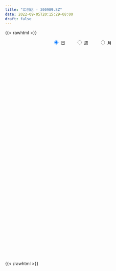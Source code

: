 ```yaml
---
title: "汇创达 - 300909.SZ"
date: 2022-09-05T20:15:29+08:00
draft: false
---
```

{{< rawhtml >}}
    <div style="text-align: center">
        <label style="padding: 1rem;"><input style="margin-right: .5rem" type="radio" name="period" value="D" checked onclick="period_change(this)">日</label>
        <label style="padding: 1rem;"><input style="margin-right: .5rem" type="radio" name="period" value="W" onclick="period_change(this)">周</label>
        <label style="padding: 1rem;"><input style="margin-right: .5rem" type="radio" name="period" value="M" onclick="period_change(this)">月</label>
    </div>
    <div id="chart" style="height: 700px;"></div> 
    <script type="text/javascript">
        const D_v = [170459.84,126523.15,103103.51,68451.95,63670.01,66527.94,49656.7,45866.83,40805.76,33378.76,57735.9,46922.13,29823.42,24387.71,27159.34,54269.91,36243.38,38382.54,22226.24,26431.15,27498.78,38340.18,32374.63,25360.37,33163.05,24601.03,27193.07,21244.89,28039.21,23938.28,23715.37,22251.08,24690.38,22322.94,28939.6,33296.16,26290.49,31416.59,22566.23,26388.81,45091.39,61202.9,37937.83,48194.21,37198.27,31991.48,62503.92,42851.28,33747.72,22629.42,29274.21,21211.95,36813.95,41221.42,36271.32,36644.09,28451.35,32354.54,17354.94,19536.83,19330.59,16984.89,21448.55,19483.67,19721.32,16609.93,10513.66,15454.48,12479.75,11516.85,15807.1,11527.82,39710.3,27805.01,15258.16,13196.08,14346.79,17769.28,9915.02,15502.13,15695.5,22415.95,17648.4,16612.11,17615.46,16709.33,11120.28,11946.3,10839.58,10446.9,12048.44,15887.92,12606.76,17272.42,56435.12,29911.0,22073.09,15000.17,17788.61,15623.29,17155.48,18648.0,22532.09,35778.6,21079.64,26716.56,17022.89,9353.55,9730.27,14265.47,11659.84,6688.3,6412.72,8415.16,6662.0,7292.4,6996.16,7611.48,13215.13,15375.01,8939.3,21475.18,13291.67,16029.07,10027.49,10638.75,10756.39,15168.73,15849.77,18037.29,13248.24,10703.61,8276.97,8034.04,11164.35,6147.14,10147.11,12927.88,20383.55,13902.25,11701.73,15212.86,22726.72,14490.79,15917.8,12088.87,13623.51,24779.29,19020.73,13787.65,12835.08,15732.84,8173.29,32408.92,16494.79,13776.05,10867.89,9068.05,8734.76,6583.23,10732.57,5524.03,12509.6,6306.0,10644.6,8707.87,7840.2,6709.81,10986.26,9594.85,7795.81,7313.39,7672.61,9082.27,7841.54,8101.48,8115.73,10804.43,8516.03,10081.76,15732.3,10350.84,15046.45,14315.97,16322.56,11441.51,10258.59,15737.7,9998.08,72697.62,58011.27,37584.4,42552.51,85688.33,56780.87,47439.82,27746.43,19888.69,20056.35,21366.32,14735.7,12354.58,21204.6,13631.79,10499.42,14165.21,11981.76,12806.55,7750.3,7085.0,9649.84,6503.07,12431.06,4728.13,6862.46,4252.85,7016.26,4855.36,8736.59,5759.86,5729.43,3484.86,5470.36,7155.21,10277.67,4435.64,5212.49,8023.72,9621.08,6095.21,9763.32,9291.31,5340.52,5984.46,11526.21,7136.25,8371.59,9146.46,10843.0,7298.0,18445.98,14937.48,30952.58,27587.96,25441.76,26733.15,24146.31,28221.5,25496.5,20316.69,16122.0,19645.19,18325.0,16340.55,10252.13,23391.91,13786.41,10767.91,36529.27,61824.08,35119.4,21771.91,13460.87,14355.21,11411.89,9288.0,17305.91,21383.11,13297.38,20387.52,15883.15,11195.86,13375.5,8299.82,12680.72,15072.18,11506.48,26816.79,19549.05,18456.94,15005.72,22279.94,28320.15,24132.64,19809.66,25170.24,29801.13,28306.11,16560.77,27382.83,14878.64,9574.0,9475.05,16995.59,8775.88,9142.36,14119.98,11401.1,14378.04,7316.64,7494.18,4695.66,4667.92,7263.42,6199.83,6454.76,6036.33,6497.21,5485.0,6060.46,4108.17,6641.46,5832.39,5893.65,3815.36,4246.0,4553.12,4041.12,5299.81,2961.12,4021.0,4576.86,3573.0,2974.0,3431.55,2806.86,6837.59,4495.0,4099.28,10163.64,6435.61,5471.61,4624.28,6594.82,5398.04,7393.86,6377.0,6091.0,14357.84,13048.0,11582.54,5728.53,7920.0,4538.0,5578.84,2711.0,8976.72,6179.58,2801.14,2696.0,2516.0,2187.83,2718.0,2045.5,2156.58,1988.86,5484.76,4191.41,5139.28,8281.87,9903.51,5578.69,5002.0,5048.5,5542.64,4214.04,7454.0,5655.26,3420.28,3286.71,7094.57,5821.32,3930.58,4708.0,6983.74,14695.04,14239.95,9333.29,8847.27,16086.75,9654.09,8970.0,6239.5,6723.91,20846.14,20882.51,9876.16,18583.19,12337.15,10113.22,9067.11,5475.9,8474.54,5637.5,6066.75,9391.1,7865.21,6240.89,7221.29,3981.0,5535.39,6783.0,15652.5,8610.86,8479.29,26474.65,22976.03,14437.58,13512.0,9151.88,9344.81,10699.2,22264.0,14441.0,11383.3,9248.5,10794.25,31953.7,46696.45,57447.79,45312.73,67232.42,78049.97,84041.78,72148.19,51837.66,42257.38,53140.49,33776.28,42268.68]
const D_histogram = [0.0,-0.2105982906,-0.6807981104,-1.1445592443,-1.3125216228,-1.6323693254,-1.6535950282,-1.808876945,-1.7468257515,-1.5899454898,-1.2735673518,-1.2148785901,-1.1367699797,-0.9682209584,-0.8823552271,-0.6670090659,-0.6955348919,-0.8789397324,-0.8995513602,-0.7594752334,-0.7023464416,-0.452265246,-0.2030904692,-0.071744056,-0.1658381522,-0.1993650408,-0.3414128056,-0.370308957,-0.5052527113,-0.5050719797,-0.4005490287,-0.2281727864,0.0771337676,0.305350068,0.2728389731,0.0365099465,-0.0957299031,-0.0572990514,-0.0886395221,-0.2039860175,0.0806111877,0.4367711753,0.6751677765,0.9686681479,1.0819163486,1.0195384025,1.2564606593,1.2425837894,1.2500102231,1.1762915633,0.8844175461,0.7230870309,0.8980003401,0.9137935244,0.9832959484,1.0844067808,0.8503890808,0.3758053902,0.1165242,-0.0812752106,-0.0793751317,0.0177797232,0.0610148561,0.1299517635,0.1574812347,0.0774831753,0.0400432954,0.1492121297,0.2216796559,0.2802411023,0.2421385571,0.2648716184,0.4317917103,0.344308337,0.2517807616,0.2414166001,0.1281051975,-0.0613143173,-0.1364814509,-0.0949426462,-0.0370991507,0.0822611284,0.1967201377,0.2525190296,0.3280388882,0.2561360009,0.2137177297,0.1289750639,0.063972336,0.0535327382,0.0675066762,0.1495029846,0.2254610796,0.307178705,0.5087759585,0.5695672517,0.4776305539,0.422609448,0.3900946982,0.2423138345,0.2483756253,0.3142412525,0.4038491117,0.370617732,0.3825439895,0.1698354944,0.0644954391,-0.0332670738,-0.0987432526,-0.2571118823,-0.422696087,-0.5033871872,-0.5267680054,-0.5717901811,-0.5431122385,-0.4902039777,-0.4467392464,-0.3600378658,-0.2046504804,-0.1306775862,-0.0972737725,0.0195773093,0.0798149361,0.1714281058,0.2302885537,0.2599043808,0.2728744209,0.1975281605,0.2324233889,0.29066083,0.2730213171,0.2291858502,0.184108543,0.188697705,0.1171706976,0.0709793115,0.0799416996,0.1081433157,0.1498697346,0.0813961384,0.1099903312,0.1568317838,0.2531406124,0.2650626256,0.3019974179,0.282423986,0.1990967154,0.2475646012,0.1987591925,0.144058876,0.0773538844,-0.0714124742,-0.1398456982,-0.0519132883,-0.0166076198,-0.0512000179,-0.0995933118,-0.092607933,-0.1225431714,-0.1380330902,-0.2071600139,-0.2356102358,-0.2167532023,-0.2076681649,-0.1549331826,-0.0989485969,-0.1380866459,-0.1987414192,-0.1964977263,-0.2910700539,-0.2773305229,-0.2353583255,-0.1371491342,-0.100424818,-0.0343730376,-0.0324574744,-0.0458788005,0.0282598158,0.0927016484,0.1525817049,0.2099448121,0.1958743985,0.2534701429,0.1890146536,0.1933212666,0.1392283461,0.0370101542,0.0911442326,0.106214257,0.3338074958,0.5102450241,0.4904064758,0.6237986034,1.0554166419,1.1058369457,1.2376364383,1.0507812348,0.8075313807,0.587708732,0.3008563253,0.0935562047,-0.0793935449,-0.1098849701,-0.2579211773,-0.3430105151,-0.5301842874,-0.5756783752,-0.5210152993,-0.4990656487,-0.5601746154,-0.6618429869,-0.6640324315,-0.7790171022,-0.7769305994,-0.6493887946,-0.5518045161,-0.524079961,-0.4357400412,-0.3066636036,-0.2736317291,-0.2502143418,-0.2143351187,-0.2301114674,-0.3043546305,-0.239626686,-0.2106185397,-0.1527089992,-0.1693551899,-0.2601908017,-0.2760239769,-0.2159463666,-0.1396644776,-0.0747755056,0.0078212203,0.1348215619,0.1888764104,0.2405331995,0.3110433091,0.4055577201,0.4441445956,0.5288814082,0.437785525,0.3595977406,0.2972468759,0.2186953865,0.2350790927,0.2744719715,0.3077269911,0.3321375578,0.3094009902,0.2780218657,0.221815379,0.2246024176,0.1437302314,0.0921914771,-0.0010113372,-0.1135256967,-0.179018561,-0.0535683697,0.1168221162,0.114090728,0.0320891763,0.010565463,-0.0663978275,-0.1107442068,-0.1256880529,-0.0560390939,0.0267315389,0.063548905,0.1498990421,0.1443644154,0.0997064199,0.0345549795,-0.0107486414,-0.0010075163,0.0529370658,0.0282543846,0.1335704496,0.1671231305,0.0731458618,0.0871517159,0.0523964816,0.1981031837,0.1265510257,0.0837463597,0.2103464146,0.3530470974,0.3820440991,0.3463174827,0.1198590138,-0.1200981986,-0.2312190356,-0.3075660801,-0.4391009513,-0.4971366757,-0.4800402662,-0.5688169972,-0.5182534018,-0.5981652925,-0.5800820149,-0.5576389928,-0.4806765878,-0.4171537918,-0.4091062391,-0.3906465596,-0.4238121591,-0.4017534415,-0.3274529228,-0.2375967659,-0.1370541004,-0.1190108932,-0.1980237177,-0.1609683713,-0.0967735551,-0.02381829,0.0317124069,0.0918455546,0.1253365735,0.0788225431,0.0514301345,0.0150053413,-0.0571143598,-0.0487787497,-0.034375287,-0.0462014424,-0.0277938472,0.0756706154,0.1017682069,0.1237224311,0.2380114801,0.2938741297,0.3293015088,0.315489388,0.3397429695,0.3443281585,0.382147318,0.308393495,0.238708901,0.1529857309,-0.2117846443,-0.4389287589,-0.6115760869,-0.5813537149,-0.5295349743,-0.398681008,-0.2797615674,-0.0469216257,0.0633422266,0.1419073088,0.2159457448,0.2419302607,0.2409873642,0.2322397061,0.2178912435,0.2175186262,0.2324495053,0.0814375965,-0.00184196,-0.008304038,0.079049812,0.2261898542,0.2889784253,0.3000524205,0.3182916291,0.3393402742,0.3066661521,0.3032366515,0.2314719094,0.1883953171,0.1721485994,0.1916847683,0.1728375232,0.1541389055,0.1368005199,0.1394189347,-0.7629689693,-1.3283969801,-1.6040079839,-1.6836925194,-1.5744853953,-1.4039040764,-1.2637764618,-1.0904042371,-0.9130089677,-0.5737464503,-0.3696766356,-0.2072294357,-0.0482814388,0.0804675762,0.1361307453,0.1280788345,0.1465920933,0.2015111062,0.2248561793,0.2828345829,0.3352239905,0.3914489439,0.4047568654,0.3946504897,0.381624147,0.381258752,0.3905318891,0.418509943,0.4040990441,0.3878428794,0.2414866595,0.1617451205,0.1282060829,0.1499807313,0.1870726809,0.223736301,0.2640813108,0.3384784361,0.3478606769,0.3183990534,0.2973184114,0.2927672423,0.3179312065,0.3035167302,0.3447693653,0.3822268451,0.4208526063,0.475095535,0.581149377,0.6802462124,0.6667672069,0.5978691555,0.6005073969,0.5201172476,0.3581682349]
const D_fast = [0.0,-0.2632478632,-0.9036472107,-1.6535481557,-2.1496409398,-2.8775809737,-3.3122054336,-3.9197065867,-4.294361831,-4.5349679418,-4.5369816417,-4.7820125275,-4.9880964121,-5.0616026304,-5.1963257059,-5.1477318111,-5.3501413601,-5.7532811337,-5.9987806015,-6.0485732831,-6.1670311017,-6.0300162176,-5.8316140581,-5.718203659,-5.8537572931,-5.9371254419,-6.1645264082,-6.2859997988,-6.547256731,-6.6733439943,-6.6689583004,-6.5536252548,-6.2290352588,-5.9244814414,-5.8887827931,-6.1159843331,-6.2721566584,-6.2480505695,-6.3015509208,-6.4678939205,-6.1631439184,-5.697791137,-5.2906025916,-4.7549351833,-4.3712078954,-4.1787012408,-3.6276638193,-3.3308947418,-3.0109657524,-2.7906115214,-2.8613811521,-2.8419399094,-2.4425265153,-2.1982849498,-1.8829585387,-1.5107460111,-1.5321664409,-1.912798784,-2.1429489242,-2.3610671375,-2.3790108415,-2.2774110558,-2.2189222089,-2.1174973606,-2.0505975807,-2.1112248463,-2.1386539023,-1.9921820356,-1.8642945955,-1.7356728735,-1.7132407794,-1.6242898136,-1.349421794,-1.3508280831,-1.3804104681,-1.3304204796,-1.4117055828,-1.616453677,-1.7257411732,-1.7079380301,-1.6593693223,-1.5194437611,-1.3558047174,-1.2368760681,-1.0793464874,-1.0872153744,-1.0762042133,-1.1287031131,-1.177712757,-1.1747691702,-1.1439185632,-1.0245465086,-0.8922231438,-0.7337108421,-0.4049195989,-0.2017364928,-0.1742655521,-0.1236342961,-0.0586253713,-0.1458277764,-0.0776720792,0.066753861,0.2573239982,0.3167470515,0.4243093063,0.2540596849,0.1648434893,0.058764208,-0.031397784,-0.2540443842,-0.5253026107,-0.7318405078,-0.8869133273,-1.0748830482,-1.1819831652,-1.2516258989,-1.3198459791,-1.323154065,-1.2189292997,-1.177625802,-1.1685404315,-1.0467950223,-0.9666036616,-0.8321334654,-0.7157008791,-0.6211089567,-0.5399203115,-0.5658845317,-0.4728834561,-0.3419808076,-0.2913649911,-0.2779039954,-0.2769541669,-0.2251905786,-0.2674249117,-0.2958714699,-0.2669236569,-0.2116862119,-0.1324923594,-0.180616921,-0.1245251453,-0.0384757468,0.1211182349,0.1993059045,0.3117400512,0.3627726158,0.329219524,0.4395785601,0.4404629496,0.4217773521,0.3744108316,0.2077913544,0.1043967059,0.1793507937,0.2105045572,0.1631121547,0.0898205328,0.0736539283,0.0130828972,-0.0369152942,-0.1578322213,-0.2451850022,-0.2805162693,-0.3233482732,-0.3093465865,-0.2780991501,-0.3517588605,-0.4620989886,-0.5089797272,-0.6763195683,-0.7319126681,-0.748780052,-0.6848581442,-0.6732400325,-0.6157815116,-0.621980317,-0.6468713432,-0.565667773,-0.4780505283,-0.3800250456,-0.2701757353,-0.2352775493,-0.1143142691,-0.131516095,-0.0788791655,-0.0981649994,-0.1911306528,-0.1142105162,-0.0725869276,0.2384581852,0.5424569695,0.6452200401,0.9345618187,1.6300340176,1.9569135578,2.39812216,2.4739622652,2.4325952563,2.3596997906,2.1480614651,1.9641503957,1.7713522599,1.7133895922,1.5008730907,1.3300311242,1.01031128,0.8208975984,0.7453068495,0.6424900879,0.4413374673,0.1742083491,0.0060107966,-0.3037281496,-0.4958742966,-0.5306796905,-0.5710465411,-0.6743419762,-0.6949370667,-0.64252653,-0.6779025879,-0.717038786,-0.7347433425,-0.8080475581,-0.9583793788,-0.9535581058,-0.9772045944,-0.9574723037,-1.0164572919,-1.1723406042,-1.2571797735,-1.2510887549,-1.2097229853,-1.1635278897,-1.0789758587,-0.9182701266,-0.8169961756,-0.7052060866,-0.5569351498,-0.3610313087,-0.2114082843,0.0055488804,0.0238993784,0.0356110291,0.0475718834,0.0236942407,0.0988477201,0.2068585918,0.3170453591,0.4244903152,0.4791039952,0.5172303371,0.5164776951,0.5754153381,0.5304757098,0.5019848248,0.4085291762,0.2676333925,0.157385888,0.2694439869,0.4690400018,0.4948312956,0.420852038,0.4019696905,0.3084069431,0.236374512,0.1900086528,0.2456478383,0.3351013558,0.3878059481,0.5116308458,0.5421873229,0.5224559324,0.4659432369,0.4179524557,0.4274417016,0.4946205502,0.4770014651,0.6157101425,0.691043606,0.6153528027,0.6511465859,0.629490472,0.82472297,0.7848085685,0.7629404924,0.9421271509,1.1730896081,1.2975976345,1.3484503888,1.1519566733,0.8819749113,0.7130493154,0.5598107508,0.3185006418,0.1361807486,0.0332670915,-0.1977138888,-0.2767136438,-0.5061668577,-0.6331040838,-0.7500708099,-0.7932775519,-0.8340432038,-0.9282722108,-1.0074741712,-1.1465928106,-1.2249724533,-1.2325351653,-1.2020781999,-1.1357990595,-1.1475085756,-1.2760273296,-1.279214076,-1.2392126486,-1.1722119559,-1.1087531573,-1.025658621,-0.9608334587,-0.9876418533,-1.0021767283,-1.0348501862,-1.1212484772,-1.1251075546,-1.1192979136,-1.1426744296,-1.1312152962,-1.0088331797,-0.9572935366,-0.9044087046,-0.7306167855,-0.6012856035,-0.4835328471,-0.418472621,-0.3092832971,-0.2186160685,-0.0852600795,-0.0819155287,-0.0919228975,-0.1393996349,-0.5571161712,-0.8939924755,-1.2195338252,-1.3346498819,-1.4152148849,-1.3840311706,-1.3350521219,-1.1139425866,-0.9878431776,-0.8738012682,-0.745776396,-0.659309315,-0.6000053704,-0.5506931019,-0.5105687537,-0.4565617144,-0.3835184589,-0.5141709687,-0.5979110151,-0.6064491026,-0.4993327996,-0.2956452939,-0.1606121165,-0.0745250161,0.0232870998,0.1291708134,0.1731632293,0.2455428915,0.2316461268,0.2356683637,0.262458796,0.3299161569,0.3542782925,0.3741144012,0.3909761456,0.4284492941,-0.6646808522,-1.5622081081,-2.2388211079,-2.7394287732,-3.0238429979,-3.2042376981,-3.3800541989,-3.4792830335,-3.530140006,-3.3343141013,-3.2226634454,-3.1120236045,-2.9651459673,-2.8162800582,-2.7265842028,-2.7026164049,-2.6474551228,-2.5421583334,-2.4625992154,-2.3339121661,-2.1977167609,-2.0436295715,-1.9291324337,-1.8405761869,-1.7581964928,-1.6632471998,-1.5563410905,-1.4237355508,-1.3371216887,-1.2564171336,-1.3424016886,-1.3817069475,-1.3831944643,-1.3239246332,-1.2400645132,-1.147466818,-1.0411014805,-0.8820847462,-0.7857373362,-0.7355991963,-0.6823502355,-0.6137095939,-0.5090628281,-0.4475981219,-0.3201531455,-0.1871389543,-0.0433000416,0.1297167709,0.3810579571,0.6502163456,0.8034291418,0.8839983793,1.03676347,1.0864026325,1.0139956785]
const D_slow = [0.0,-0.0526495726,-0.2228491003,-0.5089889113,-0.837119317,-1.2452116484,-1.6586104054,-2.1108296417,-2.5475360796,-2.945022452,-3.2634142899,-3.5671339375,-3.8513264324,-4.093381672,-4.3139704788,-4.4807227452,-4.6546064682,-4.8743414013,-5.0992292413,-5.2890980497,-5.4646846601,-5.5777509716,-5.6285235889,-5.6464596029,-5.687919141,-5.7377604011,-5.8231136026,-5.9156908418,-6.0420040196,-6.1682720146,-6.2684092717,-6.3254524683,-6.3061690264,-6.2298315094,-6.1616217662,-6.1524942796,-6.1764267553,-6.1907515182,-6.2129113987,-6.2639079031,-6.2437551061,-6.1345623123,-5.9657703682,-5.7236033312,-5.453124244,-5.1982396434,-4.8841244786,-4.5734785312,-4.2609759755,-3.9669030846,-3.7457986981,-3.5650269404,-3.3405268554,-3.1120784743,-2.8662544872,-2.5951527919,-2.3825555217,-2.2886041742,-2.2594731242,-2.2797919268,-2.2996357098,-2.295190779,-2.279937065,-2.2474491241,-2.2080788154,-2.1887080216,-2.1786971977,-2.1413941653,-2.0859742514,-2.0159139758,-1.9553793365,-1.8891614319,-1.7812135043,-1.6951364201,-1.6321912297,-1.5718370797,-1.5398107803,-1.5551393596,-1.5892597223,-1.6129953839,-1.6222701716,-1.6017048895,-1.5525248551,-1.4893950977,-1.4073853756,-1.3433513754,-1.289921943,-1.257678177,-1.241685093,-1.2283019084,-1.2114252394,-1.1740494932,-1.1176842233,-1.0408895471,-0.9136955575,-0.7713037445,-0.651896106,-0.5462437441,-0.4487200695,-0.3881416109,-0.3260477045,-0.2474873914,-0.1465251135,-0.0538706805,0.0417653169,0.0842241905,0.1003480502,0.0920312818,0.0673454686,0.0030674981,-0.1026065237,-0.2284533205,-0.3601453219,-0.5030928671,-0.6388709268,-0.7614219212,-0.8731067328,-0.9631161992,-1.0142788193,-1.0469482159,-1.071266659,-1.0663723317,-1.0464185976,-1.0035615712,-0.9459894328,-0.8810133376,-0.8127947324,-0.7634126922,-0.705306845,-0.6326416375,-0.5643863082,-0.5070898457,-0.4610627099,-0.4138882837,-0.3845956093,-0.3668507814,-0.3468653565,-0.3198295276,-0.2823620939,-0.2620130593,-0.2345154765,-0.1953075306,-0.1320223775,-0.0657567211,0.0097426334,0.0803486299,0.1301228087,0.192013959,0.2417037571,0.2777184761,0.2970569472,0.2792038286,0.2442424041,0.231264082,0.2271121771,0.2143121726,0.1894138446,0.1662618614,0.1356260685,0.101117796,0.0493277925,-0.0095747664,-0.063763067,-0.1156801082,-0.1544134039,-0.1791505531,-0.2136722146,-0.2633575694,-0.312482001,-0.3852495144,-0.4545821452,-0.5134217265,-0.5477090101,-0.5728152146,-0.581408474,-0.5895228426,-0.6009925427,-0.5939275888,-0.5707521767,-0.5326067504,-0.4801205474,-0.4311519478,-0.3677844121,-0.3205307487,-0.272200432,-0.2373933455,-0.228140807,-0.2053547488,-0.1788011846,-0.0953493106,0.0322119454,0.1548135643,0.3107632152,0.5746173757,0.8510766121,1.1604857217,1.4231810304,1.6250638756,1.7719910586,1.8472051399,1.8705941911,1.8507458048,1.8232745623,1.758794268,1.6730416392,1.5404955674,1.3965759736,1.2663221488,1.1415557366,1.0015120827,0.836051336,0.6700432281,0.4752889526,0.2810563027,0.1187091041,-0.0192420249,-0.1502620152,-0.2591970255,-0.3358629264,-0.4042708587,-0.4668244442,-0.5204082238,-0.5779360907,-0.6540247483,-0.7139314198,-0.7665860547,-0.8047633045,-0.847102102,-0.9121498024,-0.9811557967,-1.0351423883,-1.0700585077,-1.0887523841,-1.086797079,-1.0530916885,-1.005872586,-0.9457392861,-0.8679784588,-0.7665890288,-0.6555528799,-0.5233325278,-0.4138861466,-0.3239867115,-0.2496749925,-0.1950011459,-0.1362313727,-0.0676133798,0.009318368,0.0923527574,0.169703005,0.2392084714,0.2946623162,0.3508129205,0.3867454784,0.4097933477,0.4095405134,0.3811590892,0.336404449,0.3230123566,0.3522178856,0.3807405676,0.3887628617,0.3914042274,0.3748047706,0.3471187189,0.3156967056,0.3016869322,0.3083698169,0.3242570431,0.3617318037,0.3978229075,0.4227495125,0.4313882574,0.428701097,0.428449218,0.4416834844,0.4487470805,0.4821396929,0.5239204756,0.542206941,0.56399487,0.5770939904,0.6266197863,0.6582575427,0.6791941327,0.7317807363,0.8200425107,0.9155535354,1.0021329061,1.0320976595,1.0020731099,0.944268351,0.867376831,0.7576015931,0.6333174242,0.5133073577,0.3711031084,0.2415397579,0.0919984348,-0.0530220689,-0.1924318171,-0.3126009641,-0.416889412,-0.5191659718,-0.6168276117,-0.7227806514,-0.8232190118,-0.9050822425,-0.964481434,-0.9987449591,-1.0284976824,-1.0780036118,-1.1182457047,-1.1424390935,-1.148393666,-1.1404655642,-1.1175041756,-1.0861700322,-1.0664643964,-1.0536068628,-1.0498555275,-1.0641341174,-1.0763288048,-1.0849226266,-1.0964729872,-1.103421449,-1.0845037951,-1.0590617434,-1.0281311357,-0.9686282656,-0.8951597332,-0.812834356,-0.733962009,-0.6490262666,-0.562944227,-0.4674073975,-0.3903090237,-0.3306317985,-0.2923853658,-0.3453315269,-0.4550637166,-0.6079577383,-0.753296167,-0.8856799106,-0.9853501626,-1.0552905545,-1.0670209609,-1.0511854042,-1.015708577,-0.9617221408,-0.9012395756,-0.8409927346,-0.7829328081,-0.7284599972,-0.6740803406,-0.6159679643,-0.5956085652,-0.5960690552,-0.5981450647,-0.5783826117,-0.5218351481,-0.4495905418,-0.3745774367,-0.2950045294,-0.2101694608,-0.1335029228,-0.0576937599,0.0001742174,0.0472730467,0.0903101965,0.1382313886,0.1814407694,0.2199754957,0.2541756257,0.2890303594,0.0982881171,-0.233811128,-0.6348131239,-1.0557362538,-1.4493576026,-1.8003336217,-2.1162777372,-2.3888787964,-2.6171310383,-2.7605676509,-2.8529868098,-2.9047941688,-2.9168645285,-2.8967476344,-2.8627149481,-2.8306952395,-2.7940472161,-2.7436694396,-2.6874553948,-2.616746749,-2.5329407514,-2.4350785154,-2.3338892991,-2.2352266767,-2.1398206399,-2.0445059519,-1.9468729796,-1.8422454939,-1.7412207328,-1.644260013,-1.5838883481,-1.543452068,-1.5114005472,-1.4739053644,-1.4271371942,-1.371203119,-1.3051827913,-1.2205631822,-1.133598013,-1.0539982497,-0.9796686468,-0.9064768363,-0.8269940346,-0.7511148521,-0.6649225108,-0.5693657995,-0.4641526479,-0.3453787641,-0.2000914199,-0.0300298668,0.1366619349,0.2861292238,0.436256073,0.5662853849,0.6558274436]
const D_data = [['2020-11-18', 87.2, 90.17, 87.1, 94.89],['2020-11-19', 86.0, 86.87, 85.5, 93.3],['2020-11-20', 84.18, 81.39, 79.9, 84.88],['2020-11-23', 80.31, 78.15, 77.97, 82.11],['2020-11-24', 78.0, 79.06, 77.77, 81.18],['2020-11-25', 79.0, 74.5, 74.26, 79.1],['2020-11-26', 73.86, 75.79, 73.2, 75.88],['2020-11-27', 75.09, 71.97, 71.0, 75.5],['2020-11-30', 72.67, 72.68, 72.18, 74.67],['2020-12-01', 72.0, 72.73, 71.6, 73.67],['2020-12-02', 72.2, 74.42, 70.61, 74.98],['2020-12-03', 73.4, 70.72, 70.69, 73.98],['2020-12-04', 70.0, 69.86, 68.9, 70.62],['2020-12-07', 70.09, 70.25, 69.68, 71.5],['2020-12-08', 69.0, 68.56, 68.5, 69.95],['2020-12-09', 68.46, 69.75, 66.0, 71.09],['2020-12-10', 68.0, 66.0, 66.0, 68.56],['2020-12-11', 65.69, 62.17, 61.5, 66.49],['2020-12-14', 62.6, 62.23, 61.13, 63.28],['2020-12-15', 62.21, 63.16, 61.5, 64.23],['2020-12-16', 63.0, 61.3, 61.2, 64.5],['2020-12-17', 60.78, 63.3, 59.15, 63.48],['2020-12-18', 62.95, 63.58, 62.12, 64.25],['2020-12-21', 63.71, 62.22, 62.17, 63.79],['2020-12-22', 62.01, 58.59, 58.3, 62.01],['2020-12-23', 58.66, 58.04, 57.58, 59.58],['2020-12-24', 57.99, 55.16, 55.02, 58.5],['2020-12-25', 55.22, 54.99, 54.76, 56.27],['2020-12-28', 54.83, 52.01, 51.83, 54.98],['2020-12-29', 51.0, 52.06, 51.0, 53.17],['2020-12-30', 51.71, 52.4, 50.65, 53.15],['2020-12-31', 52.1, 52.85, 52.1, 54.29],['2021-01-04', 52.86, 54.85, 52.86, 55.08],['2021-01-05', 54.3, 54.59, 53.68, 55.3],['2021-01-06', 54.7, 51.2, 51.13, 54.7],['2021-01-07', 50.98, 47.16, 47.03, 51.45],['2021-01-08', 47.47, 46.56, 45.22, 48.29],['2021-01-11', 46.01, 47.5, 44.66, 47.87],['2021-01-12', 47.01, 45.7, 45.44, 47.7],['2021-01-13', 46.08, 43.24, 43.05, 46.29],['2021-01-14', 43.31, 47.77, 42.97, 49.1],['2021-01-15', 46.81, 49.73, 46.8, 52.28],['2021-01-18', 49.59, 49.45, 48.59, 51.48],['2021-01-19', 49.46, 51.41, 49.0, 53.35],['2021-01-20', 52.14, 50.28, 49.79, 53.53],['2021-01-21', 49.1, 48.3, 48.11, 49.5],['2021-01-22', 48.48, 52.72, 48.48, 57.9],['2021-01-25', 51.11, 50.51, 49.51, 51.95],['2021-01-26', 50.01, 51.13, 49.58, 53.0],['2021-01-27', 51.88, 50.32, 49.7, 51.96],['2021-01-28', 49.31, 46.87, 46.72, 50.1],['2021-01-29', 47.31, 47.4, 46.11, 47.97],['2021-02-01', 47.42, 51.81, 47.4, 51.86],['2021-02-02', 51.11, 50.6, 50.6, 54.68],['2021-02-03', 50.76, 51.84, 50.32, 54.5],['2021-02-04', 50.73, 53.14, 49.0, 53.31],['2021-02-05', 52.47, 49.0, 49.0, 53.57],['2021-02-08', 47.33, 44.22, 43.63, 48.2],['2021-02-09', 44.8, 44.8, 44.31, 46.45],['2021-02-10', 44.81, 44.02, 43.1, 45.61],['2021-02-18', 44.8, 45.6, 44.76, 46.18],['2021-02-19', 45.58, 46.71, 45.01, 46.91],['2021-02-22', 46.85, 46.12, 45.97, 47.59],['2021-02-23', 45.92, 46.5, 44.36, 46.7],['2021-02-24', 46.24, 46.04, 45.31, 47.37],['2021-02-25', 46.12, 44.33, 44.18, 46.41],['2021-02-26', 43.83, 44.28, 43.5, 45.1],['2021-03-01', 44.33, 46.08, 44.33, 46.12],['2021-03-02', 46.04, 45.96, 45.13, 46.45],['2021-03-03', 45.7, 46.05, 45.21, 46.16],['2021-03-04', 46.07, 44.82, 44.5, 46.6],['2021-03-05', 44.66, 45.47, 44.32, 45.66],['2021-03-08', 46.0, 47.81, 45.7, 48.98],['2021-03-09', 47.55, 44.9, 44.23, 47.55],['2021-03-10', 45.3, 44.35, 43.55, 45.55],['2021-03-11', 44.5, 45.07, 43.7, 45.09],['2021-03-12', 44.89, 43.37, 43.37, 44.9],['2021-03-15', 43.5, 41.4, 41.05, 43.52],['2021-03-16', 41.74, 41.81, 40.81, 42.07],['2021-03-17', 41.64, 42.86, 41.23, 43.2],['2021-03-18', 44.0, 43.05, 42.8, 44.2],['2021-03-19', 42.3, 44.09, 41.89, 44.68],['2021-03-22', 44.11, 44.55, 44.11, 45.3],['2021-03-23', 44.15, 44.24, 43.99, 44.99],['2021-03-24', 44.24, 44.87, 43.99, 45.26],['2021-03-25', 44.86, 43.07, 43.02, 44.86],['2021-03-26', 43.1, 43.13, 42.48, 43.37],['2021-03-29', 43.16, 42.21, 42.02, 43.48],['2021-03-30', 42.29, 41.95, 41.7, 42.73],['2021-03-31', 41.8, 42.3, 41.8, 42.9],['2021-04-01', 42.12, 42.49, 41.35, 42.5],['2021-04-02', 42.6, 43.52, 42.34, 43.68],['2021-04-06', 43.7, 43.86, 43.17, 44.14],['2021-04-07', 43.52, 44.42, 43.34, 44.72],['2021-04-08', 45.25, 46.88, 45.25, 49.87],['2021-04-09', 45.92, 46.14, 45.81, 47.98],['2021-04-12', 46.0, 44.46, 44.3, 46.35],['2021-04-13', 44.54, 44.8, 44.3, 45.48],['2021-04-14', 44.99, 45.1, 43.33, 45.15],['2021-04-15', 44.75, 43.36, 43.35, 44.97],['2021-04-16', 43.4, 45.05, 43.1, 45.47],['2021-04-19', 45.01, 46.18, 44.9, 46.49],['2021-04-20', 46.18, 47.16, 45.56, 47.19],['2021-04-21', 48.01, 46.07, 45.88, 49.95],['2021-04-22', 46.01, 46.88, 45.45, 46.98],['2021-04-23', 45.0, 43.75, 43.63, 45.05],['2021-04-26', 43.59, 44.34, 42.8, 44.66],['2021-04-27', 44.1, 43.91, 43.65, 44.4],['2021-04-28', 44.25, 43.83, 43.6, 44.38],['2021-04-29', 43.81, 41.92, 41.92, 43.83],['2021-04-30', 42.0, 40.67, 40.42, 42.38],['2021-05-06', 40.21, 40.67, 40.15, 41.38],['2021-05-07', 40.75, 40.65, 40.53, 41.2],['2021-05-10', 40.8, 39.69, 39.27, 41.05],['2021-05-11', 39.67, 40.04, 39.27, 40.25],['2021-05-12', 40.0, 40.05, 39.38, 40.1],['2021-05-13', 39.65, 39.7, 39.51, 40.54],['2021-05-14', 39.55, 40.14, 39.55, 40.18],['2021-05-17', 40.13, 41.29, 39.58, 41.77],['2021-05-18', 40.01, 40.61, 40.01, 40.91],['2021-05-19', 40.62, 40.15, 40.04, 40.83],['2021-05-20', 40.51, 41.42, 40.49, 43.4],['2021-05-21', 40.91, 41.08, 40.54, 41.82],['2021-05-24', 41.12, 41.84, 40.4, 42.33],['2021-05-25', 41.62, 41.86, 41.22, 41.96],['2021-05-26', 41.9, 41.8, 41.69, 42.39],['2021-05-27', 41.88, 41.8, 41.72, 42.45],['2021-05-28', 41.75, 40.6, 40.55, 41.9],['2021-05-31', 40.8, 41.94, 40.58, 42.24],['2021-06-01', 42.06, 42.6, 41.88, 42.98],['2021-06-02', 42.6, 41.9, 41.81, 42.68],['2021-06-03', 41.7, 41.53, 41.45, 42.45],['2021-06-04', 41.48, 41.37, 41.2, 41.76],['2021-06-07', 41.34, 41.97, 41.23, 42.0],['2021-06-08', 41.96, 40.9, 40.71, 42.05],['2021-06-09', 40.9, 40.92, 40.8, 41.27],['2021-06-10', 41.07, 41.52, 40.83, 41.52],['2021-06-11', 41.5, 41.89, 41.15, 42.2],['2021-06-15', 42.42, 42.31, 41.98, 43.37],['2021-06-16', 41.6, 40.91, 40.8, 41.94],['2021-06-17', 40.95, 42.06, 40.66, 42.06],['2021-06-18', 41.9, 42.57, 41.85, 43.16],['2021-06-21', 42.35, 43.72, 42.35, 44.29],['2021-06-22', 43.78, 43.15, 42.7, 43.78],['2021-06-23', 43.23, 43.82, 42.75, 43.85],['2021-06-24', 43.71, 43.4, 42.91, 43.89],['2021-06-25', 43.6, 42.53, 42.17, 43.6],['2021-06-28', 42.53, 44.29, 42.23, 44.29],['2021-06-29', 44.3, 43.28, 43.27, 44.68],['2021-06-30', 43.14, 43.1, 42.86, 43.99],['2021-07-01', 43.1, 42.75, 42.56, 43.63],['2021-07-02', 42.67, 41.18, 40.9, 43.05],['2021-07-05', 40.78, 41.55, 40.72, 41.78],['2021-07-06', 42.02, 43.52, 42.02, 45.78],['2021-07-07', 43.35, 43.2, 42.61, 43.84],['2021-07-08', 43.0, 42.33, 42.21, 43.34],['2021-07-09', 41.9, 41.9, 41.51, 42.5],['2021-07-12', 42.24, 42.43, 41.83, 42.63],['2021-07-13', 42.43, 41.84, 41.51, 42.43],['2021-07-14', 41.72, 41.81, 41.65, 42.22],['2021-07-15', 41.81, 40.78, 40.56, 41.81],['2021-07-16', 40.8, 40.85, 40.58, 41.23],['2021-07-19', 40.4, 41.23, 39.9, 42.19],['2021-07-20', 40.86, 41.0, 40.36, 41.11],['2021-07-21', 42.08, 41.55, 41.3, 42.09],['2021-07-22', 41.1, 41.76, 41.04, 41.76],['2021-07-23', 41.55, 40.49, 40.38, 41.75],['2021-07-26', 40.09, 39.78, 39.48, 40.85],['2021-07-27', 39.8, 40.21, 39.57, 41.47],['2021-07-28', 40.01, 38.5, 38.29, 40.41],['2021-07-29', 38.72, 39.35, 38.72, 39.69],['2021-07-30', 39.06, 39.58, 38.8, 40.25],['2021-08-02', 40.28, 40.44, 39.89, 40.66],['2021-08-03', 40.0, 39.86, 39.78, 40.96],['2021-08-04', 39.81, 40.37, 39.71, 40.6],['2021-08-05', 40.12, 39.64, 39.6, 40.35],['2021-08-06', 39.61, 39.3, 38.94, 40.09],['2021-08-09', 39.62, 40.47, 39.21, 40.66],['2021-08-10', 40.47, 40.69, 40.17, 40.88],['2021-08-11', 41.0, 40.99, 40.3, 41.02],['2021-08-12', 41.45, 41.35, 40.51, 41.86],['2021-08-13', 41.0, 40.67, 40.48, 41.29],['2021-08-16', 40.33, 41.81, 40.33, 41.87],['2021-08-17', 41.55, 40.39, 40.34, 41.99],['2021-08-18', 40.95, 41.2, 40.9, 42.5],['2021-08-19', 40.6, 40.43, 40.38, 41.14],['2021-08-20', 40.3, 39.44, 39.13, 40.46],['2021-08-23', 39.83, 41.29, 39.66, 41.45],['2021-08-24', 41.23, 41.04, 40.9, 41.66],['2021-08-25', 44.16, 44.52, 44.16, 49.23],['2021-08-26', 44.66, 45.31, 43.0, 46.15],['2021-08-27', 44.31, 43.69, 43.69, 45.96],['2021-08-30', 44.26, 46.4, 44.0, 47.8],['2021-08-31', 46.66, 52.41, 46.0, 55.1],['2021-09-01', 51.56, 49.91, 49.13, 54.45],['2021-09-02', 49.3, 52.51, 48.63, 53.6],['2021-09-03', 51.46, 49.47, 49.45, 51.8],['2021-09-06', 49.4, 48.56, 47.59, 49.47],['2021-09-07', 48.12, 48.4, 47.53, 49.56],['2021-09-08', 48.0, 46.8, 46.71, 48.77],['2021-09-09', 46.59, 46.88, 46.1, 47.42],['2021-09-10', 46.26, 46.55, 46.25, 47.4],['2021-09-13', 46.4, 47.97, 45.71, 48.18],['2021-09-14', 47.88, 46.12, 46.0, 47.88],['2021-09-15', 45.86, 46.28, 45.1, 47.35],['2021-09-16', 46.26, 44.14, 44.13, 47.02],['2021-09-17', 44.14, 45.05, 43.28, 45.19],['2021-09-22', 44.37, 46.08, 44.03, 46.45],['2021-09-23', 46.0, 45.64, 45.24, 46.47],['2021-09-24', 45.85, 44.22, 44.11, 45.87],['2021-09-27', 44.25, 42.91, 42.5, 44.8],['2021-09-28', 43.02, 43.45, 42.8, 43.98],['2021-09-29', 42.7, 41.22, 41.0, 43.3],['2021-09-30', 41.22, 41.81, 41.22, 42.18],['2021-10-08', 42.45, 43.19, 42.36, 43.38],['2021-10-11', 43.16, 42.95, 42.5, 43.33],['2021-10-12', 42.81, 41.97, 41.15, 42.92],['2021-10-13', 41.96, 42.63, 41.55, 42.68],['2021-10-14', 43.2, 43.39, 43.01, 44.77],['2021-10-15', 43.0, 42.34, 42.34, 43.13],['2021-10-18', 42.32, 42.1, 41.4, 42.78],['2021-10-19', 41.8, 42.16, 41.65, 42.3],['2021-10-20', 42.16, 41.31, 40.9, 42.16],['2021-10-21', 41.18, 40.03, 40.01, 41.24],['2021-10-22', 40.6, 41.43, 40.02, 41.77],['2021-10-25', 41.18, 40.95, 40.54, 41.21],['2021-10-26', 40.81, 41.29, 40.81, 41.61],['2021-10-27', 41.18, 40.22, 39.54, 41.43],['2021-10-28', 40.0, 38.7, 38.5, 40.53],['2021-10-29', 38.64, 39.0, 38.45, 39.38],['2021-11-01', 39.01, 39.73, 38.91, 40.2],['2021-11-02', 39.71, 40.01, 38.8, 40.45],['2021-11-03', 40.03, 40.01, 39.57, 40.3],['2021-11-04', 40.33, 40.45, 39.69, 40.68],['2021-11-05', 40.45, 41.48, 40.33, 41.95],['2021-11-08', 41.68, 41.04, 40.68, 41.79],['2021-11-09', 41.03, 41.33, 40.8, 41.65],['2021-11-10', 41.1, 41.99, 40.81, 42.2],['2021-11-11', 41.9, 42.91, 41.59, 43.25],['2021-11-12', 42.47, 42.81, 42.47, 43.41],['2021-11-15', 42.81, 44.03, 42.81, 44.6],['2021-11-16', 43.63, 42.13, 42.05, 44.08],['2021-11-17', 42.23, 42.1, 41.51, 42.87],['2021-11-18', 41.7, 42.14, 41.7, 43.46],['2021-11-19', 42.0, 41.73, 41.19, 42.08],['2021-11-22', 41.69, 42.91, 41.62, 43.25],['2021-11-23', 42.94, 43.54, 42.56, 43.7],['2021-11-24', 43.58, 43.89, 43.31, 44.17],['2021-11-25', 43.97, 44.2, 43.53, 44.79],['2021-11-26', 44.01, 43.89, 43.08, 44.37],['2021-11-29', 43.4, 43.9, 43.06, 44.25],['2021-11-30', 43.78, 43.59, 43.3, 44.76],['2021-12-01', 43.99, 44.41, 43.99, 45.0],['2021-12-02', 44.11, 43.35, 43.3, 44.31],['2021-12-03', 43.33, 43.51, 42.91, 43.86],['2021-12-06', 44.0, 42.69, 42.6, 44.97],['2021-12-07', 42.56, 41.9, 41.6, 42.9],['2021-12-08', 41.9, 41.94, 41.77, 42.41],['2021-12-09', 41.98, 44.45, 41.86, 45.37],['2021-12-23', 48.0, 45.89, 45.6, 50.58],['2021-12-24', 45.17, 44.32, 44.14, 46.8],['2021-12-27', 44.0, 43.21, 42.96, 44.51],['2021-12-28', 43.21, 43.76, 43.0, 44.0],['2021-12-29', 43.54, 42.83, 42.28, 43.62],['2021-12-30', 42.21, 42.89, 42.2, 43.3],['2021-12-31', 42.97, 43.05, 42.78, 43.87],['2022-01-04', 43.01, 44.23, 42.6, 44.32],['2022-01-05', 44.26, 44.84, 43.86, 45.49],['2022-01-06', 44.8, 44.67, 44.01, 45.09],['2022-01-07', 44.56, 45.76, 44.44, 45.81],['2022-01-10', 45.6, 45.0, 44.37, 45.68],['2022-01-11', 44.61, 44.53, 44.15, 45.15],['2022-01-12', 43.91, 44.09, 43.18, 44.24],['2022-01-13', 44.0, 44.11, 43.64, 44.47],['2022-01-14', 43.93, 44.76, 43.73, 45.37],['2022-01-17', 45.22, 45.57, 44.81, 45.91],['2022-01-18', 45.45, 44.76, 44.62, 45.56],['2022-01-19', 44.55, 46.74, 44.32, 46.85],['2022-01-20', 46.31, 46.41, 45.61, 46.68],['2022-01-21', 46.01, 44.82, 44.53, 46.88],['2022-01-24', 44.52, 46.1, 43.57, 46.19],['2022-01-25', 46.0, 45.57, 45.1, 47.16],['2022-01-26', 46.11, 48.32, 45.58, 48.44],['2022-01-27', 47.81, 46.02, 46.0, 48.41],['2022-01-28', 46.41, 46.25, 46.16, 47.85],['2022-02-07', 46.97, 48.82, 46.96, 49.41],['2022-02-08', 48.5, 50.09, 47.68, 50.14],['2022-02-09', 50.11, 49.55, 48.58, 50.16],['2022-02-10', 50.48, 49.15, 48.63, 50.48],['2022-02-11', 48.89, 46.38, 46.38, 48.9],['2022-02-14', 46.0, 45.09, 44.8, 46.11],['2022-02-15', 45.09, 45.75, 44.83, 45.75],['2022-02-16', 45.8, 45.59, 45.1, 45.8],['2022-02-17', 45.48, 44.15, 43.85, 45.49],['2022-02-18', 43.97, 44.28, 43.78, 44.34],['2022-02-21', 44.07, 44.8, 44.01, 44.8],['2022-02-22', 44.71, 42.92, 42.9, 44.71],['2022-02-23', 43.06, 44.17, 43.06, 44.5],['2022-02-24', 44.0, 42.03, 41.2, 44.15],['2022-02-25', 42.45, 42.62, 42.21, 43.0],['2022-02-28', 42.62, 42.31, 41.33, 42.62],['2022-03-01', 42.45, 42.81, 42.2, 42.85],['2022-03-02', 42.69, 42.61, 42.03, 42.74],['2022-03-03', 42.9, 41.71, 41.61, 42.92],['2022-03-04', 41.6, 41.51, 41.32, 42.19],['2022-03-07', 41.21, 40.4, 40.12, 41.39],['2022-03-08', 40.4, 40.62, 39.88, 41.2],['2022-03-09', 41.23, 41.12, 39.53, 41.28],['2022-03-10', 41.29, 41.4, 41.29, 42.19],['2022-03-11', 41.15, 41.76, 40.0, 41.85],['2022-03-14', 41.76, 40.8, 40.7, 41.88],['2022-03-15', 40.52, 39.14, 39.13, 40.92],['2022-03-16', 39.89, 40.18, 38.7, 40.45],['2022-03-17', 40.57, 40.53, 40.39, 41.2],['2022-03-18', 40.65, 40.8, 40.17, 40.99],['2022-03-21', 40.51, 40.77, 40.51, 41.15],['2022-03-22', 41.0, 41.03, 40.5, 41.12],['2022-03-23', 41.18, 40.88, 40.58, 41.25],['2022-03-24', 40.63, 39.77, 39.77, 40.63],['2022-03-25', 39.8, 39.71, 39.71, 40.15],['2022-03-28', 39.75, 39.3, 38.85, 39.95],['2022-03-29', 39.57, 38.39, 38.24, 39.6],['2022-03-30', 38.61, 39.03, 38.51, 39.15],['2022-03-31', 39.4, 38.98, 38.75, 39.41],['2022-04-01', 38.87, 38.47, 38.4, 38.87],['2022-04-06', 38.47, 38.68, 38.0, 38.78],['2022-04-07', 38.71, 39.94, 38.34, 40.48],['2022-04-08', 39.98, 39.24, 39.04, 40.0],['2022-04-11', 39.4, 39.26, 38.5, 39.9],['2022-04-12', 39.37, 40.79, 39.17, 41.1],['2022-04-13', 40.58, 40.6, 40.03, 41.36],['2022-04-14', 40.58, 40.72, 40.32, 41.14],['2022-04-15', 40.72, 40.31, 39.72, 40.72],['2022-04-18', 40.16, 40.98, 39.83, 41.39],['2022-04-19', 40.88, 41.0, 40.61, 41.3],['2022-04-20', 41.0, 41.75, 40.69, 41.75],['2022-04-21', 41.16, 40.47, 40.05, 41.84],['2022-04-22', 39.9, 40.3, 39.0, 40.47],['2022-04-25', 40.3, 39.79, 39.71, 41.78],['2022-04-26', 40.18, 35.0, 35.0, 40.25],['2022-04-27', 33.9, 34.8, 32.0, 34.97],['2022-04-28', 34.41, 33.9, 33.0, 34.5],['2022-04-29', 33.8, 35.48, 33.8, 35.94],['2022-05-05', 35.38, 35.41, 34.88, 36.4],['2022-05-06', 34.86, 36.39, 34.31, 36.48],['2022-05-09', 36.01, 36.5, 36.01, 36.81],['2022-05-10', 36.3, 38.6, 35.79, 39.43],['2022-05-11', 38.75, 37.85, 37.81, 38.96],['2022-05-12', 37.8, 37.9, 37.56, 38.25],['2022-05-13', 38.12, 38.26, 37.75, 38.56],['2022-05-16', 38.38, 37.98, 37.82, 38.9],['2022-05-17', 38.29, 37.78, 37.4, 38.29],['2022-05-18', 37.59, 37.73, 37.59, 38.22],['2022-05-19', 37.0, 37.67, 36.62, 38.0],['2022-05-20', 37.62, 37.88, 37.62, 38.12],['2022-05-23', 38.17, 38.2, 37.83, 38.48],['2022-05-24', 38.35, 35.79, 35.79, 38.43],['2022-05-25', 36.59, 35.95, 35.48, 36.59],['2022-05-26', 36.14, 36.58, 34.68, 36.7],['2022-05-27', 40.5, 37.92, 37.05, 40.5],['2022-05-30', 38.1, 39.35, 37.01, 40.2],['2022-05-31', 38.95, 39.0, 38.28, 39.47],['2022-06-01', 39.5, 38.73, 38.3, 39.5],['2022-06-02', 38.34, 39.1, 38.11, 39.25],['2022-06-06', 39.15, 39.47, 38.82, 39.69],['2022-06-07', 39.39, 39.0, 38.62, 39.85],['2022-06-08', 38.74, 39.5, 37.84, 40.0],['2022-06-09', 40.3, 38.65, 38.48, 40.3],['2022-06-10', 38.63, 38.87, 38.42, 39.1],['2022-06-13', 38.8, 39.2, 38.49, 39.39],['2022-06-14', 39.28, 39.82, 38.88, 39.91],['2022-06-15', 39.98, 39.51, 39.51, 40.25],['2022-06-16', 39.44, 39.57, 39.44, 40.01],['2022-06-17', 39.4, 39.64, 38.78, 39.82],['2022-06-20', 39.19, 40.0, 39.19, 40.24],['2022-06-21', 26.4, 25.99, 25.0, 26.67],['2022-06-22', 27.5, 25.38, 25.33, 27.5],['2022-06-23', 24.83, 25.49, 24.82, 25.78],['2022-06-24', 25.44, 25.54, 25.4, 25.88],['2022-06-27', 25.6, 26.5, 25.58, 26.89],['2022-06-28', 26.57, 26.6, 26.01, 26.85],['2022-06-29', 26.41, 25.71, 25.71, 26.63],['2022-06-30', 25.71, 25.71, 25.52, 26.04],['2022-07-01', 25.79, 25.55, 25.5, 26.01],['2022-07-04', 25.55, 28.0, 25.01, 28.0],['2022-07-05', 27.5, 27.0, 26.66, 27.68],['2022-07-06', 27.26, 26.83, 26.68, 27.26],['2022-07-07', 26.99, 27.14, 26.48, 27.8],['2022-07-08', 26.87, 27.14, 26.82, 27.65],['2022-07-11', 27.0, 26.4, 26.27, 27.03],['2022-07-12', 26.24, 25.43, 25.38, 26.65],['2022-07-13', 25.43, 25.5, 25.33, 25.73],['2022-07-14', 25.34, 25.9, 25.34, 26.05],['2022-07-15', 25.74, 25.5, 25.35, 25.95],['2022-07-18', 25.85, 25.98, 25.36, 26.05],['2022-07-19', 25.99, 26.09, 25.76, 26.31],['2022-07-20', 26.16, 26.37, 26.03, 26.41],['2022-07-21', 26.37, 26.0, 26.0, 26.54],['2022-07-22', 26.17, 25.71, 25.5, 26.3],['2022-07-25', 25.8, 25.61, 25.53, 25.97],['2022-07-26', 25.61, 25.74, 25.23, 25.82],['2022-07-27', 25.74, 25.91, 25.6, 25.96],['2022-07-28', 26.0, 26.3, 26.0, 26.65],['2022-07-29', 26.32, 25.88, 25.82, 26.58],['2022-08-01', 25.82, 25.85, 25.28, 26.06],['2022-08-02', 25.51, 23.8, 23.36, 25.97],['2022-08-03', 23.82, 23.96, 23.82, 25.21],['2022-08-04', 24.29, 24.13, 23.7, 24.78],['2022-08-05', 24.43, 24.69, 24.17, 24.74],['2022-08-08', 24.69, 24.97, 24.41, 24.97],['2022-08-09', 24.76, 25.13, 24.57, 25.2],['2022-08-10', 25.03, 25.39, 24.87, 25.6],['2022-08-11', 25.3, 26.19, 25.3, 26.4],['2022-08-12', 26.24, 25.71, 25.67, 26.48],['2022-08-15', 25.7, 25.28, 25.09, 25.77],['2022-08-16', 25.4, 25.35, 25.16, 25.69],['2022-08-17', 25.34, 25.59, 25.08, 25.62],['2022-08-18', 25.5, 26.14, 24.82, 26.43],['2022-08-19', 27.02, 25.81, 25.71, 27.8],['2022-08-22', 25.61, 26.74, 25.22, 27.49],['2022-08-23', 26.45, 27.11, 26.14, 27.15],['2022-08-24', 27.2, 27.58, 26.81, 28.26],['2022-08-25', 27.6, 28.33, 26.9, 29.55],['2022-08-26', 27.88, 29.8, 27.84, 29.94],['2022-08-29', 29.2, 30.76, 28.9, 31.24],['2022-08-30', 31.0, 30.13, 29.57, 31.12],['2022-08-31', 29.98, 29.75, 28.96, 30.69],['2022-09-01', 29.37, 31.0, 29.05, 31.68],['2022-09-02', 30.5, 30.27, 30.08, 31.19],['2022-09-05', 30.11, 29.03, 28.58, 30.25]]
const W_v = [400086.5,294173.43,208665.97,180442.88,146870.98,131562.41,97943.94,135539.57,186665.92,217825.71,149714.58,179402.13,69246.31,36315.48,87777.13,66786.0,110316.34,81297.88,79705.58,61169.14,116225.3,87640.64,124754.89,62032.02,13101.02,36977.2,72296.29,62620.43,66115.88,48420.52,61200.39,78847.69,86155.59,81720.94,40642.64,46008.27,42400.12,40813.63,55485.36,67385.08,194029.07,260207.96,88401.64,71482.78,27641.85,33312.1,6862.46,30620.92,32117.53,33388.14,41905.82,42795.3,117365.76,124914.15,80684.87,84475.5,96943.48,70287.88,72373.92,61435.05,91401.44,109548.11,127221.08,59699.16,56358.12,30321.01,30533.76,26291.03,21101.17,18576.41,14139.45,30794.42,31854.72,52636.91,10116.84,23364.44,11623.91,25086.18,25532.7,26286.22,24841.18,54099.29,47674.25,82525.15,38768.27,36785.24,40562.75,85879.55,65900.89,110076.2,332084.69,253160.0,42268.68]
const W_histogram = [0.0,-0.6011623932,-1.0797305087,-1.8100132145,-2.0749169958,-2.6676910718,-3.0171895608,-3.4538528562,-3.310671623,-2.8155023587,-2.6495790938,-2.251061654,-2.1424392374,-1.7268470377,-1.4634487599,-1.074895018,-0.835775096,-0.5209817461,-0.2812859977,-0.0144302645,0.3978060825,0.6418838578,0.7529034453,0.6593934474,0.6363693767,0.6260104095,0.7152415262,0.7699648729,0.8782079036,0.9963657275,1.1224838304,1.1984728771,1.1527258293,1.1625503606,1.0910841104,1.0139601389,0.8999222479,0.8068795054,0.8353336732,0.7706183158,0.9988629936,1.4941287976,1.5721765216,1.4716664196,1.3039122464,0.9990009545,0.8636982121,0.6975136828,0.5152658808,0.2343264174,0.2190668955,0.2972407322,0.2754007445,0.3981604544,0.4421128323,0.5175978965,0.5394253752,0.4524954902,0.5549185779,0.5326269486,0.499767874,0.5482989836,0.5610871559,0.4072097488,0.184087752,-0.0360588463,-0.155925866,-0.2835199478,-0.416918607,-0.5555848923,-0.5607439131,-0.4615293748,-0.3699676598,-0.5941221344,-0.637381514,-0.5022739458,-0.4048969519,-0.3085471531,-0.1444366178,-0.0361116168,0.095469486,-0.7144568911,-1.1699486095,-1.2759114633,-1.3604646422,-1.3060027822,-1.1668400316,-1.0660161035,-0.8510408601,-0.6325596976,-0.1736417929,0.1876775572,0.3593271063]
const W_fast = [0.0,-0.7514529915,-1.4999537341,-2.6827397436,-3.4663727738,-4.7260696177,-5.829865497,-7.1299920064,-7.8144786789,-8.0231850043,-8.5196565128,-8.6839044866,-9.1108918793,-9.127011439,-9.2294753512,-9.1096453639,-9.0794692158,-8.8949213024,-8.7255470535,-8.4622988863,-7.9506110188,-7.546062279,-7.2468168302,-7.1754784662,-7.0394101928,-6.8932665576,-6.6252250593,-6.3780104944,-6.0502154878,-5.682966232,-5.2762271715,-4.9006199055,-4.658185496,-4.3577233746,-4.1564185971,-3.9800525339,-3.8691098629,-3.7604327291,-3.523145143,-3.3952059215,-2.9172454953,-2.0484474919,-1.5773556375,-1.3099491346,-1.1517252462,-1.2068862995,-1.1262644888,-1.1180705974,-1.1715019292,-1.3938597883,-1.3543525863,-1.2018685666,-1.1548583681,-0.9325585446,-0.7780779587,-0.5731934203,-0.4165095978,-0.3903156103,-0.1491628781,-0.0382977703,0.0537851236,0.2393909792,0.3924509404,0.3403759705,0.1632759118,-0.0658853982,-0.2247338843,-0.4232079532,-0.660836264,-0.9383987724,-1.0837437716,-1.0999115769,-1.1008417768,-1.473526785,-1.6761315431,-1.6665924614,-1.6704397055,-1.651226695,-1.5232253142,-1.4239282173,-1.268479743,-2.2570203429,-3.0049992136,-3.4299399333,-3.8546092728,-4.1266481083,-4.2791953656,-4.4448754634,-4.442660435,-4.382319197,-3.9668117404,-3.5585730011,-3.2970916754]
const W_slow = [0.0,-0.1502905983,-0.4202232255,-0.8727265291,-1.391455778,-2.058378546,-2.8126759362,-3.6761391502,-4.5038070559,-5.2076826456,-5.8700774191,-6.4328428326,-6.9684526419,-7.4001644013,-7.7660265913,-8.0347503458,-8.2436941198,-8.3739395563,-8.4442610558,-8.4478686219,-8.3484171013,-8.1879461368,-7.9997202755,-7.8348719136,-7.6757795695,-7.5192769671,-7.3404665855,-7.1479753673,-6.9284233914,-6.6793319595,-6.3987110019,-6.0990927826,-5.8109113253,-5.5202737352,-5.2475027076,-4.9940126728,-4.7690321109,-4.5673122345,-4.3584788162,-4.1658242373,-3.9161084889,-3.5425762895,-3.1495321591,-2.7816155542,-2.4556374926,-2.205887254,-1.9899627009,-1.8155842802,-1.68676781,-1.6281862057,-1.5734194818,-1.4991092987,-1.4302591126,-1.330718999,-1.2201907909,-1.0907913168,-0.955934973,-0.8428111005,-0.704081456,-0.5709247189,-0.4459827504,-0.3089080044,-0.1686362155,-0.0668337783,-0.0208118403,-0.0298265519,-0.0688080184,-0.1396880053,-0.2439176571,-0.3828138801,-0.5229998584,-0.6383822021,-0.7308741171,-0.8794046507,-1.0387500292,-1.1643185156,-1.2655427536,-1.3426795419,-1.3787886963,-1.3878166005,-1.363949229,-1.5425634518,-1.8350506042,-2.15402847,-2.4941446305,-2.8206453261,-3.112355334,-3.3788593599,-3.5916195749,-3.7497594993,-3.7931699475,-3.7462505582,-3.6564187817]
const W_data = [['2020-11-20', 87.2, 81.39, 79.9, 94.89],['2020-11-27', 80.31, 71.97, 71.0, 82.11],['2020-12-04', 72.67, 69.86, 68.9, 74.98],['2020-12-11', 70.09, 62.17, 61.5, 71.5],['2020-12-18', 62.6, 63.58, 59.15, 64.5],['2020-12-25', 63.71, 54.99, 54.76, 63.79],['2020-12-31', 54.83, 52.85, 50.65, 54.98],['2021-01-08', 52.86, 46.56, 45.22, 55.3],['2021-01-15', 46.01, 49.73, 42.97, 52.28],['2021-01-22', 49.59, 52.72, 48.11, 57.9],['2021-01-29', 51.11, 47.4, 46.11, 53.0],['2021-02-05', 47.42, 49.0, 47.4, 54.68],['2021-02-10', 47.33, 44.02, 43.1, 48.2],['2021-02-19', 44.8, 46.71, 44.76, 46.91],['2021-02-26', 46.85, 44.28, 43.5, 47.59],['2021-03-05', 44.33, 45.47, 44.32, 46.6],['2021-03-12', 46.0, 43.37, 43.37, 48.98],['2021-03-19', 43.5, 44.09, 40.81, 44.68],['2021-03-26', 44.11, 43.13, 42.48, 45.3],['2021-04-02', 43.16, 43.52, 41.35, 43.68],['2021-04-09', 43.7, 46.14, 43.17, 49.87],['2021-04-16', 46.0, 45.05, 43.1, 46.35],['2021-04-23', 45.01, 43.75, 43.63, 49.95],['2021-04-30', 43.59, 40.67, 40.42, 44.66],['2021-05-07', 40.21, 40.65, 40.15, 41.38],['2021-05-14', 40.8, 40.14, 39.27, 41.05],['2021-05-21', 40.13, 41.08, 39.58, 43.4],['2021-05-28', 41.12, 40.6, 40.4, 42.45],['2021-06-04', 40.8, 41.37, 40.58, 42.98],['2021-06-11', 41.34, 41.89, 40.71, 42.2],['2021-06-18', 42.42, 42.57, 40.66, 43.37],['2021-06-25', 42.35, 42.53, 42.17, 44.29],['2021-07-02', 42.53, 41.18, 40.9, 44.68],['2021-07-09', 40.78, 41.9, 40.72, 45.78],['2021-07-16', 42.24, 40.85, 40.56, 42.63],['2021-07-23', 40.4, 40.49, 39.9, 42.19],['2021-07-30', 40.09, 39.58, 38.29, 41.47],['2021-08-06', 40.28, 39.3, 38.94, 40.96],['2021-08-13', 39.62, 40.67, 39.21, 41.86],['2021-08-20', 40.33, 39.44, 39.13, 42.5],['2021-08-27', 39.83, 43.69, 39.66, 49.23],['2021-09-03', 44.26, 49.47, 44.0, 55.1],['2021-09-10', 49.4, 46.55, 46.1, 49.56],['2021-09-17', 46.4, 45.05, 43.28, 48.18],['2021-09-24', 44.37, 44.22, 44.03, 46.47],['2021-09-30', 44.25, 41.81, 41.0, 44.8],['2021-10-08', 42.45, 43.19, 42.36, 43.38],['2021-10-15', 43.16, 42.34, 41.15, 44.77],['2021-10-22', 42.32, 41.43, 40.01, 42.78],['2021-10-29', 41.18, 39.0, 38.45, 41.61],['2021-11-05', 39.01, 41.48, 38.8, 41.95],['2021-11-12', 41.68, 42.81, 40.68, 43.41],['2021-11-19', 42.81, 41.73, 41.19, 44.6],['2021-11-26', 41.69, 43.89, 41.62, 44.79],['2021-12-03', 43.4, 43.51, 42.91, 45.0],['2021-12-10', 44.0, 44.45, 41.6, 45.37],['2021-12-24', 48.0, 44.32, 44.14, 50.58],['2021-12-31', 44.0, 43.05, 42.2, 44.51],['2022-01-07', 43.01, 45.76, 42.6, 45.81],['2022-01-14', 45.6, 44.76, 43.18, 45.68],['2022-01-21', 45.22, 44.82, 44.32, 46.88],['2022-01-28', 44.52, 46.25, 43.57, 48.44],['2022-02-11', 46.97, 46.38, 46.38, 50.48],['2022-02-18', 46.0, 44.28, 43.78, 46.11],['2022-02-25', 44.07, 42.62, 41.2, 44.8],['2022-03-04', 42.62, 41.51, 41.32, 42.92],['2022-03-11', 41.21, 41.76, 39.53, 42.19],['2022-03-18', 41.76, 40.8, 38.7, 41.88],['2022-03-25', 40.51, 39.71, 39.71, 41.25],['2022-04-01', 39.75, 38.47, 38.24, 39.95],['2022-04-08', 38.47, 39.24, 38.0, 40.48],['2022-04-15', 39.4, 40.31, 38.5, 41.36],['2022-04-22', 40.16, 40.3, 39.0, 41.84],['2022-04-29', 40.3, 35.48, 32.0, 41.78],['2022-05-06', 35.38, 36.39, 34.31, 36.48],['2022-05-13', 36.01, 38.26, 35.79, 39.43],['2022-05-20', 38.38, 37.88, 36.62, 38.9],['2022-05-27', 38.17, 37.92, 34.68, 40.5],['2022-06-02', 38.1, 39.1, 37.01, 40.2],['2022-06-10', 39.15, 38.87, 37.84, 40.3],['2022-06-17', 38.8, 39.64, 38.49, 40.25],['2022-06-24', 39.19, 25.54, 24.82, 40.24],['2022-07-01', 25.6, 25.55, 25.5, 26.89],['2022-07-08', 25.55, 27.14, 25.01, 28.0],['2022-07-15', 27.0, 25.5, 25.33, 27.03],['2022-07-22', 25.85, 25.71, 25.36, 26.54],['2022-07-29', 25.8, 25.88, 25.23, 26.65],['2022-08-05', 25.82, 24.69, 23.36, 26.06],['2022-08-12', 24.69, 25.71, 24.41, 26.48],['2022-08-19', 25.7, 25.81, 24.82, 27.8],['2022-08-26', 25.61, 29.8, 25.22, 29.94],['2022-09-02', 29.2, 30.27, 28.9, 31.68],['2022-09-09', 30.11, 29.03, 28.58, 30.25]]
const M_v = [735065.6899999998,724680.4199999999,689745.78,372741.05,371338.5800000001,418589.2100000001,200844.71,296322.38,239339.8900000001,485953.98,352805.49,102989.05,362748.22,296624.54,334758.52,250772.5400000001,115897.65,132857.05,85673.57,156227.53,205365.32,760184.5600000001,129185.45]
const M_histogram = [0.0,-1.2655042735,-2.3372799377,-3.0774237208,-3.4911412977,-3.6482802939,-3.4429769267,-3.0204367519,-2.775669489,-1.605412832,-1.408012943,-1.3303801096,-0.8566016703,-0.4847953352,0.0433891671,0.1861431585,0.1183378896,-0.0890060992,0.0752619233,-0.6091085121,-0.9291392264,-0.7657892707,-0.5992064386]
const M_fast = [0.0,-1.5818803419,-3.2379759905,-4.7474757038,-6.0339786052,-7.1031876748,-7.7586285393,-8.0911975524,-8.5403476618,-7.7714442128,-7.9260475595,-8.1810097536,-7.9213817318,-7.6707742306,-7.1317424364,-6.9424526554,-6.9806734519,-7.2102689654,-7.0271854622,-7.8638330256,-8.4161485465,-8.4442459085,-8.427464686]
const M_slow = [0.0,-0.3163760684,-0.9006960528,-1.670051983,-2.5428373074,-3.4549073809,-4.3156516126,-5.0707608006,-5.7646781728,-6.1660313808,-6.5180346166,-6.850629644,-7.0647800615,-7.1859788953,-7.1751316035,-7.1285958139,-7.0990113415,-7.1212628663,-7.1024473855,-7.2547245135,-7.4870093201,-7.6784566378,-7.8282582474]
const M_data = [['2020-11-30', 87.2, 72.68, 71.0, 94.89],['2020-12-31', 72.0, 52.85, 50.65, 74.98],['2021-01-29', 52.86, 47.4, 42.97, 57.9],['2021-02-26', 47.42, 44.28, 43.1, 54.68],['2021-03-31', 44.33, 42.3, 40.81, 48.98],['2021-04-30', 42.12, 40.67, 40.42, 49.95],['2021-05-31', 40.21, 41.94, 39.27, 43.4],['2021-06-30', 42.06, 43.1, 40.66, 44.68],['2021-07-30', 43.1, 39.58, 38.29, 45.78],['2021-08-31', 40.28, 52.41, 38.94, 55.1],['2021-09-30', 51.56, 41.81, 41.0, 54.45],['2021-10-29', 42.45, 39.0, 38.45, 44.77],['2021-11-30', 39.01, 43.59, 38.8, 44.79],['2021-12-31', 43.99, 43.05, 41.6, 50.58],['2022-01-28', 43.01, 46.25, 42.6, 48.44],['2022-02-28', 46.97, 42.31, 41.2, 50.48],['2022-03-31', 42.45, 38.98, 38.24, 42.92],['2022-04-29', 38.87, 35.48, 32.0, 41.84],['2022-05-31', 35.38, 39.0, 34.31, 40.5],['2022-06-30', 39.5, 25.71, 24.82, 40.3],['2022-07-29', 25.79, 25.88, 25.01, 28.0],['2022-08-31', 25.82, 29.75, 23.36, 31.24],['2022-09-30', 29.37, 29.03, 28.58, 31.68]]
        const D_a = [null,null,null,null,null,null,null,null,null,null,null,null,null,null,null,null,null,null,null,null,null,null,null,null,null,null,null,null,null,null,null,null,null,null,null,null,null,null,null,null,42.97,null,null,null,null,null,57.9,null,null,null,null,null,null,null,null,null,null,null,null,43.1,null,null,null,null,47.37,null,null,null,null,null,null,null,null,null,null,null,null,null,40.81,null,null,null,45.3,null,null,null,null,null,null,null,41.35,null,null,null,null,null,null,null,null,null,null,null,null,49.95,null,null,null,null,null,null,null,null,null,39.27,null,null,null,null,null,null,null,43.4,null,null,null,null,null,40.55,null,null,null,null,null,null,null,null,null,null,null,null,null,null,null,null,null,null,null,null,44.68,null,null,null,40.72,null,null,null,null,42.63,null,null,null,null,null,null,null,null,null,null,null,38.29,null,null,null,null,null,null,null,null,null,null,null,null,null,null,null,null,null,null,null,null,null,null,null,55.1,null,null,null,null,null,null,null,null,null,null,null,null,null,null,null,null,null,null,41.0,null,null,null,null,null,44.77,null,null,null,null,null,null,null,null,null,null,38.45,null,null,null,null,null,null,null,null,null,null,44.6,null,null,null,41.19,null,null,null,null,null,null,null,45.0,null,null,null,41.6,null,null,null,null,null,null,null,null,null,null,null,null,null,null,null,null,null,null,null,null,null,null,null,null,null,null,null,null,null,null,null,50.48,null,null,null,null,null,null,null,null,null,null,null,null,null,null,null,null,null,null,null,null,null,null,null,38.7,null,null,null,null,41.25,null,null,null,null,null,null,null,38.0,null,null,null,null,null,null,null,null,null,null,41.84,null,null,null,32.0,null,null,null,null,null,39.43,null,null,null,null,null,null,null,null,null,null,null,34.68,null,null,null,null,null,null,null,null,40.3,null,null,null,null,null,null,null,null,null,24.82,null,null,null,null,null,null,null,null,null,27.8,null,null,null,null,null,null,null,null,null,null,null,null,null,null,null,null,null,23.36,null,null,null,null,null,null,null,null,null,null,null,null,null,null,null,null,null,null,null,null,null,31.68,null,null]
const W_a = [null,null,null,null,null,null,null,null,42.97,null,null,null,null,null,null,null,null,null,null,null,null,null,49.95,null,null,null,null,null,null,null,null,null,null,null,null,null,38.29,null,null,null,null,55.1,null,null,null,null,null,null,null,38.45,null,null,null,null,null,null,50.58,null,null,null,null,null,null,null,null,null,null,null,null,null,null,null,null,null,null,null,null,null,null,null,null,null,null,null,null,null,null,23.36,null,null,null,31.68,null]
const M_a = [null,null,null,null,null,null,null,null,null,null,null,null,null,null,null,null,null,null,null,null,null,23.36,null]
        const D_b = [[{ coord: ['2021-01-14', 47.37] }, { coord: ['2021-06-29', 43.1] }],[{ coord: ['2021-07-05', 42.63] }, { coord: ['2022-04-21', 40.72] }],[{ coord: ['2022-04-27', 39.43] }, { coord: ['2022-06-09', 34.68] }],[{ coord: ['2022-06-23', 27.8] }, { coord: ['2022-09-01', 24.82] }]]
const W_b = [[{ coord: ['2021-01-15', 49.95] }, { coord: ['2021-12-24', 42.97] }]]
const M_b = []
    </script>
{{< /rawhtml >}}